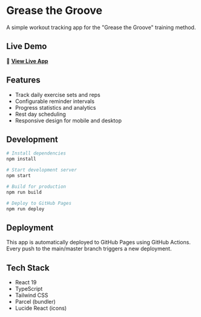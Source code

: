 # Grease the Groove

A simple workout tracking app for the "Grease the Groove" training method.

## Live Demo

🚀 **[View Live App](https://brunobrandao.github.io/grease-the-groove/)**

## Features

- Track daily exercise sets and reps
- Configurable reminder intervals
- Progress statistics and analytics
- Rest day scheduling
- Responsive design for mobile and desktop

## Development

```bash
# Install dependencies
npm install

# Start development server
npm start

# Build for production
npm run build

# Deploy to GitHub Pages
npm run deploy
```

## Deployment

This app is automatically deployed to GitHub Pages using GitHub Actions. Every push to the main/master branch triggers a new deployment.

## Tech Stack

- React 19
- TypeScript
- Tailwind CSS
- Parcel (bundler)
- Lucide React (icons)
